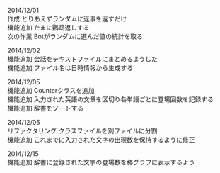 2014/12/01  
作成 とりあえずランダムに返事を返すだけ  
機能追加 たまに鸚鵡返しする  
次の作業 Botがランダムに選んだ値の統計を取る  

2014/12/02  
機能追加 会話をテキストファイルにまとめるようした  
機能追加 ファイル名は日時情報から生成する

2014/12/05  
機能追加 Counterクラスを追加  
機能追加 入力された英語の文章を区切り各単語ごとに登場回数を記録する  
機能追加 辞書をソートする

2014/12/05  
リファクタリング クラスファイルを別ファイルに分割  
機能追加 これまでに入力された文字の出現数を保持するように修正

2014/12/15  
機能追加 辞書に登録された文字の登場数を棒グラフに表示するよう
